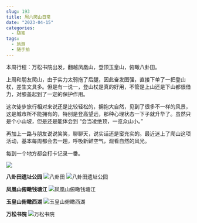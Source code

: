 ```yaml
---
slug: 193
title: 周六爬山日常
date: "2023-04-15"
categories: 
  - 随笔
tags: 
  - 旅游
  - 随手拍
---
```


本周行程：万松书院出发，翻越凤凰山，登顶玉皇山，俯瞰八卦田。

上周和朋友爬山，由于实力太弱拖了后腿，因此奋发图强，直接下单了一把登山杖，差生文具多。但是有一说一，登山杖是真的好用，不管是上山还是下山都很借力，对膝盖起到了一定的保护作用。

这次徒步旅行相对来说还是比较轻松的，拥抱大自然，见到了很多不一样的风景，这是城市所不能拥有的，特别是登高望远，那种心理状态一下子就升华了。虽然只是个小山坡，但是还是能体会到 “会当凌绝顶，一览众山小。” 

再加上一路与朋友说说笑笑，聊聊天，说实话还是蛮充实的。最近迷上了爬山这项活动，基本每周都会去一趟，呼吸新鲜空气，观看自然的风光。

每到一个地方都会打卡记录一番。

![](https://imgurl.zishu.me/images/2023/04/15/643abbf54d884.webp)

**八卦田遗址公园**
![八卦田](https://imgurl.zishu.me/images/2023/04/15/643ab875d3eb0.webp)
![八卦田遗址公园](https://imgurl.zishu.me/images/2023/04/15/643ab87742d02.webp)

**凤凰山俯瞰钱塘江**
![凤凰山俯瞰钱塘江](https://imgurl.zishu.me/images/2023/04/15/643ab87628f22.webp)

**玉皇山俯瞰西湖**
![玉皇山俯瞰西湖](https://imgurl.zishu.me/images/2023/04/15/643ab876e077e.webp)

**万松书院**
![万松书院](https://imgurl.zishu.me/images/2023/04/15/643ab877c12aa.webp)